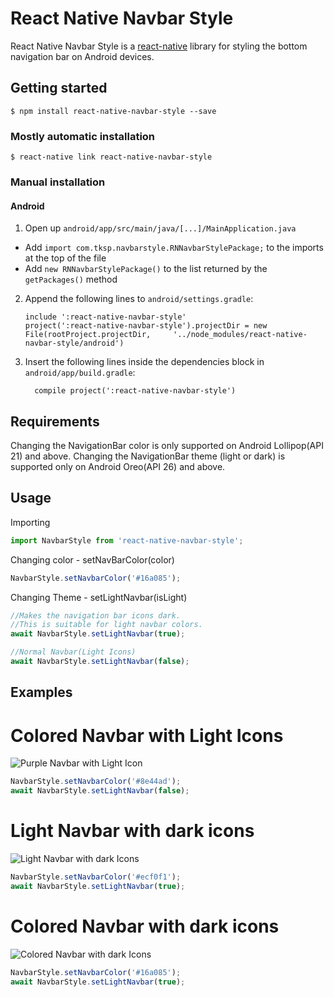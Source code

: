 # React Native Navbar Style

 React Native Navbar Style is a [react-native](http://facebook.github.io/react-native/) library for styling the bottom navigation bar on Android devices.


## Getting started

`$ npm install react-native-navbar-style --save`

### Mostly automatic installation

`$ react-native link react-native-navbar-style`

### Manual installation


#### Android

1. Open up `android/app/src/main/java/[...]/MainApplication.java`
  - Add `import com.tksp.navbarstyle.RNNavbarStylePackage;` to the imports at the top of the file
  - Add `new RNNavbarStylePackage()` to the list returned by the `getPackages()` method
2. Append the following lines to `android/settings.gradle`:
  	```
  	include ':react-native-navbar-style'
  	project(':react-native-navbar-style').projectDir = new File(rootProject.projectDir, 	'../node_modules/react-native-navbar-style/android')
  	```
3. Insert the following lines inside the dependencies block in `android/app/build.gradle`:
  	```
      compile project(':react-native-navbar-style')
  	```

## Requirements
 
Changing the NavigationBar color is only supported on Android Lollipop(API 21) and above.
Changing the NavigationBar theme (light or dark) is supported only on Android Oreo(API 26) and above.

## Usage

Importing

```javascript
import NavbarStyle from 'react-native-navbar-style';
```

Changing color - setNavBarColor(color)

```javascript
NavbarStyle.setNavbarColor('#16a085');
```

Changing Theme - setLightNavbar(isLight)

```javascript
//Makes the navigation bar icons dark.
//This is suitable for light navbar colors.
await NavbarStyle.setLightNavbar(true);

//Normal Navbar(Light Icons)
await NavbarStyle.setLightNavbar(false);
```  


## Examples

# Colored Navbar with Light Icons

![Purple Navbar with Light Icon](https://bit.ly/2Yuf9wK)

```javascript
NavbarStyle.setNavbarColor('#8e44ad');
await NavbarStyle.setLightNavbar(false);
```  

# Light Navbar with dark icons

![Light Navbar with dark Icons](https://bit.ly/2Nt9tSr)

```javascript
NavbarStyle.setNavbarColor('#ecf0f1');
await NavbarStyle.setLightNavbar(true);
```  


# Colored Navbar with dark icons

![Colored Navbar with dark Icons](https://bit.ly/2XeClgL)

```javascript
NavbarStyle.setNavbarColor('#16a085');
await NavbarStyle.setLightNavbar(true);
```  
